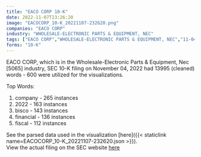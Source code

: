 ```yaml
---
title: "EACO CORP 10-K"
date: 2022-11-07T23:26:20
image: "EACOCORP_10-K_20221107-232620.png"
companies: "EACO CORP"
industry: "WHOLESALE-ELECTRONIC PARTS & EQUIPMENT, NEC"
tags: ["EACO CORP","WHOLESALE-ELECTRONIC PARTS & EQUIPMENT, NEC","11-04-2022","10-K"]
forms: "10-K"
---
```

EACO CORP, which is in the Wholesale-Electronic Parts & Equipment, Nec [5065] industry, SEC 10-K filing on November 04, 2022 had 13995 (cleaned) words - 600 were utilized for the visualizations.

Top Words:
1. company - 265 instances
2. 2022 - 163 instances
3. bisco - 143 instances
4. financial - 136 instances
5. fiscal - 112 instances


See the parsed data used in the visualization [here]({{< staticlink name=EACOCORP_10-K_20221107-232620.json >}}).  
View the actual filing on the SEC website [here](https://www.sec.gov/Archives/edgar/data/784539/0001410578-22-002955.txt)